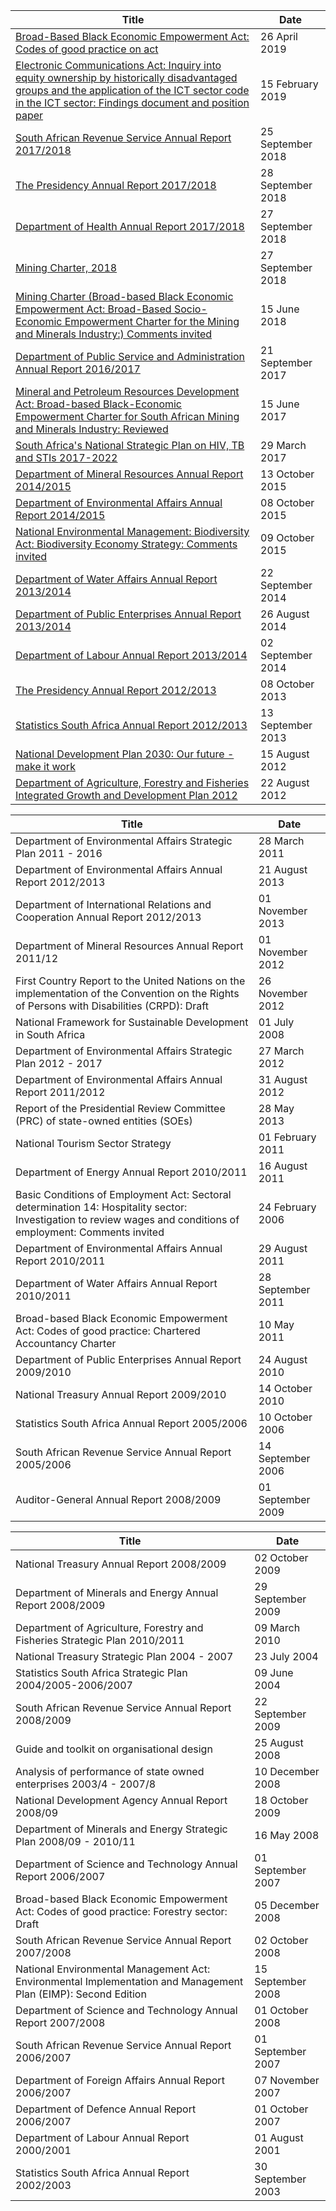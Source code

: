 
|Title|Date|
| --- | --- |
|[Broad-Based Black Economic Empowerment Act: Codes of good practice on act](https://www.gov.za/documents/broad-based-black-economic-empowerment-act-codes-good-practice-act-26-apr-2019-0000)|26 April 2019|
|[Electronic Communications Act: Inquiry into equity ownership by historically disadvantaged groups and the application of the ICT sector code in the ICT sector: Findings document and position paper](https://www.gov.za/documents/electronic-communications-act-findings-findings-document-and-position-paper-15-feb-2019)|15 February 2019|
|[South African Revenue Service Annual Report 2017/2018](https://www.gov.za/documents/south-african-revenue-service-annual-report-20172018-16-oct-2018-0000)|25 September 2018|
|[The Presidency Annual Report 2017/2018](https://www.gov.za/documents/presidency-annual-report-20172018-28-sep-2018-0000)|28 September 2018|
|[Department of Health Annual Report 2017/2018](https://www.gov.za/documents/department-health-annual-report-20172018-1-oct-2018-0000)|27 September 2018|
|[Mining Charter, 2018](https://www.gov.za/documents/mining-charter-2018-27-sep-2018-0000)|27 September 2018|
|[Mining Charter (Broad-based Black Economic Empowerment Act: Broad-Based Socio-Economic Empowerment Charter for the Mining and Minerals Industry:) Comments invited](https://www.gov.za/documents/mining-charter-broad-based-socio-economic-empowerment-charter-mining-and-minerals-industry)|15 June 2018|
|[Department of Public Service and Administration Annual Report 2016/2017](https://www.gov.za/documents/department-public-service-and-administration-annual-report-20162017-21-sep-2017-0000)|21 September 2017|
|[Mineral and Petroleum Resources Development Act: Broad-based Black-Economic Empowerment Charter for South African Mining and Minerals Industry: Reviewed](https://www.gov.za/documents/mineral-and-petroleum-resources-development-act-broad-based-black-economic-empowerment)|15 June 2017|
|[South Africa&#039;s National Strategic Plan on HIV, TB and STIs 2017-2022](https://www.gov.za/documents/south-africas-national-strategic-plan-hiv-tb-and-stis-2017-2022-summary-29-mar-2017-0000)|29 March 2017|
|[Department of Mineral Resources Annual Report 2014/2015](https://www.gov.za/documents/department-mineral-resources-annual-report-20142015-13-oct-2015-0000)|13 October 2015|
|[Department of Environmental Affairs Annual Report 2014/2015](https://www.gov.za/documents/department-environmental-affairs-annual-report-20142015-8-oct-2015-0000)|08 October 2015|
|[National Environmental Management: Biodiversity Act: Biodiversity Economy Strategy: Comments invited](https://www.gov.za/documents/national-environmental-management-biodiversity-act-biodiversity-economy-strategy-comments)|09 October 2015|
|[Department of Water Affairs Annual Report 2013/2014](https://www.gov.za/documents/department-water-affairs-annual-report-20122013-22-sep-2014-0000)|22 September 2014|
|[Department of Public Enterprises Annual Report 2013/2014](https://www.gov.za/documents/department-public-enterprises-annual-report-20132014)|26 August 2014|
|[Department of Labour Annual Report 2013/2014](https://www.gov.za/documents/department-labour-annual-report-20132014)|02 September 2014|
|[The Presidency Annual Report 2012/2013](https://www.gov.za/documents/presidency-annual-report-20122013)|08 October 2013|
|[Statistics South Africa Annual Report 2012/2013](https://www.gov.za/documents/statistics-south-africa-annual-report-20122013)|13 September 2013|
|[National Development Plan 2030: Our future - make it work](https://www.gov.za/documents/national-development-plan-2030-our-future-make-it-work)|15 August 2012|
|[Department of Agriculture, Forestry and Fisheries Integrated Growth and Development Plan 2012](https://www.gov.za/documents/department-agriculture-forestry-and-fisheries-integrated-growth-and-development-plan-2012)|22 August 2012|

|Title|Date|
|---|---|
|Department of Environmental Affairs Strategic Plan 2011 - 2016|28 March 2011|
|Department of Environmental Affairs Annual Report 2012/2013|21 August 2013|
|Department of International Relations and Cooperation Annual Report 2012/2013|01 November 2013|
|Department of Mineral Resources Annual Report 2011/12|01 November 2012|
|First Country Report to the United Nations on the implementation of the Convention on the Rights of Persons with Disabilities (CRPD): Draft|26 November 2012|
|National Framework for Sustainable Development in South Africa|01 July 2008|
|Department of Environmental Affairs Strategic Plan 2012 - 2017|27 March 2012|
|Department of Environmental Affairs Annual Report 2011/2012|31 August 2012|
|Report of the Presidential Review Committee (PRC) of state-owned entities (SOEs)|28 May 2013|
|National Tourism Sector Strategy|01 February 2011|
|Department of Energy Annual Report 2010/2011|16 August 2011|
|Basic Conditions of Employment Act: Sectoral determination 14: Hospitality sector: Investigation to review wages and conditions of employment: Comments invited|24 February 2006|
|Department of Environmental Affairs Annual Report 2010/2011|29 August 2011|
|Department of Water Affairs Annual Report 2010/2011|28 September 2011|
|Broad-based Black Economic Empowerment Act: Codes of good practice: Chartered Accountancy Charter|10 May 2011|
|Department of Public Enterprises Annual Report 2009/2010|24 August 2010|
|National Treasury Annual Report 2009/2010|14 October 2010|
|Statistics South Africa Annual Report 2005/2006|10 October 2006|
|South African Revenue Service Annual Report 2005/2006|14 September 2006|
|Auditor-General Annual Report 2008/2009|01 September 2009|

|Title|Date|
|---|---|
|National Treasury Annual Report 2008/2009|02 October 2009|
|Department of Minerals and Energy Annual Report 2008/2009|29 September 2009|
|Department of Agriculture, Forestry and Fisheries Strategic Plan 2010/2011|09 March 2010|
|National Treasury Strategic Plan 2004 - 2007|23 July 2004|
|Statistics South Africa Strategic Plan 2004/2005-2006/2007|09 June 2004|
|South African Revenue Service Annual Report 2008/2009|22 September 2009|
|Guide and toolkit on organisational design|25 August 2008|
|Analysis of performance of state owned enterprises 2003/4 - 2007/8|10 December 2008|
|National Development Agency Annual Report 2008/09|18 October 2009|
|Department of Minerals and Energy Strategic Plan 2008/09 - 2010/11|16 May 2008|
|Department of Science and Technology Annual Report 2006/2007|01 September 2007|
|Broad-based Black Economic Empowerment Act: Codes of good practice: Forestry sector: Draft|05 December 2008|
|South African Revenue Service Annual Report 2007/2008|02 October 2008|
|National Environmental Management Act: Environmental Implementation and Management Plan (EIMP): Second Edition|15 September 2008|
|Department of Science and Technology Annual Report 2007/2008|01 October 2008|
|South African Revenue Service Annual Report 2006/2007|01 September 2007|
|Department of Foreign Affairs Annual Report 2006/2007|07 November 2007|
|Department of Defence Annual Report 2006/2007|01 October 2007|
|Department of Labour Annual Report 2000/2001|01 August 2001|
|Statistics South Africa Annual Report 2002/2003|30 September 2003|







<!--


STAATSKOERANT, 23 APRIL 2004 No. 26275 3
DEPARTMENT OF MINERALS AND ENERGY
No. R. 527 23 April 2004
[MINERAL AND PETROLEUM RESOURCES DEVELOPMENT ACT, 2002 (Act No. 28 of 2002): MINERAL AND PETROLEUM RESOURCES DEVELOPMENT REGULATIONS ](https://www.gov.za/sites/default/files/gcis_document/201409/26275rg7949gon527.pdf)

https://cer.org.za/wp-content/uploads/2014/02/Regualtions.pdf
(18 April 2011 – to date)
MINERAL AND PETROLEUM RESOURCES DEVELOPMENT ACT 28 OF 2002
(Gazette No. 23922, Notice No. 1273 dated 10 October 2002. Commencement date: 1 May 2004 [Proc. No.
R25, Gazette No. 26264])
MINERAL AND PETROLEUM RESOURCES DEVELOPMENT REGULATIONS
Published under Government Notice R527 in Government Gazette 26275 dated 23 April 2004.
Commencement date: 23 April 2004.


https://dspace.nwu.ac.za/bitstream/handle/10394/1036/booyens_sarela.pdf;jsessionid=59AC5F67B29CCFF2F316B1B429746072;jsessionid=59AC5F67B29CCFF2F316B1B429746072?sequence=1

The Scorecard for the
Broad-Based Socio-Economic
Empowerment Charter
for the South African Mining Industry:
A Performance Measuring Instrument
SA BOOYENS
Mini-dissertation submitted in partial fulfilment of the requirements for the degree
Master of Development and Management at the North-West University
Supervisor: Prof G van der Waldt
POTCHEFSTROOM CAMPUS



https://www.gov.za/search?search_query=2004+mining+charter+scorecard



-->
